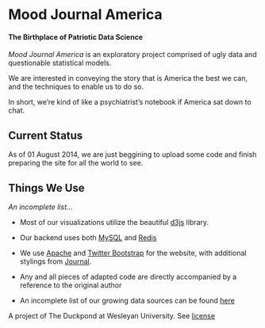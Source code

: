 # Mood Journal America
#### The Birthplace of Patriotic Data Science

*Mood Journal America* is an exploratory project comprised of ugly data and questionable statistical models.

We are interested in conveying the story that is America the best we can, and the techniques to enable us to do so.

In short, we’re kind of like a psychiatrist’s notebook if America sat down to chat.

## Current Status
As of 01 August 2014, we are just beggining to upload some code and finish preparing the site for all the world to see.

## Things We Use
*An incomplete list...*

* Most of our visualizations utilize the beautiful [d3js](http://d3js.org/) library.

* Our backend uses both [MySQL](http://www.mysql.com/) and [Redis](http://redis.io/)
 

* We use [Apache](https://httpd.apache.org/) and [Twitter Bootstrap](http://getbootstrap.com/2.3.2/) for the website, with additional stylings from [Journal](http://bootswatch.com/journal/). 

* Any and all pieces of adapted code are directly accompanied by a reference to the original author

* An incomplete list of our growing data sources can be found [here](http://duckpond.wesleyan.edu/america-journal/data/)

A project of The Duckpond at Wesleyan University. See [license](https://github.com/TheDuckpond/MoodJournalAmerica/blob/master/LICENSE)

